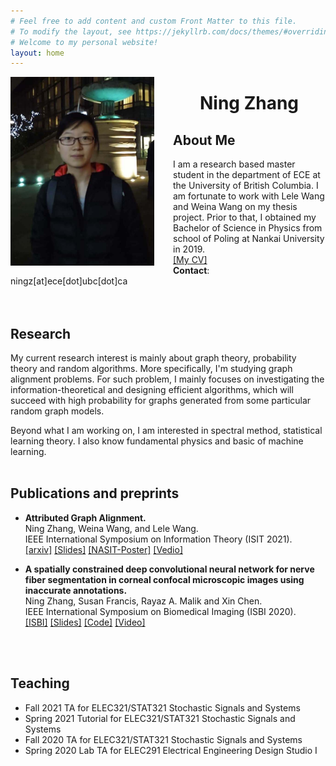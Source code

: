 ```yaml
---
# Feel free to add content and custom Front Matter to this file.
# To modify the layout, see https://jekyllrb.com/docs/themes/#overriding-theme-defaults
# Welcome to my personal website!
layout: home
---
```


<img style="float: left; margin-right: 30px" src="assets/img/profile.JPG" width="230"/>

# <center> <b>Ning Zhang</b> </center>
<!-- ### <center>Welcom to my personal webpage!</center> -->
## **About Me**
I am a research based master student in the department of ECE at the University of British Columbia. I am fortunate to work with Lele Wang and Weina Wang on my thesis project. Prior to that, I obtained my Bachelor of Science in Physics from school of Poling at Nankai University in 2019.\
[[My CV]](assets/NingZhangCV.pdf)
<br>
**Contact**: ningz[at]ece[dot]ubc[dot]ca
<br>
<br>
<br>
## **Research**
My current research interest is mainly about graph theory, probability theory  and random algorithms. More specifically, I'm  studying graph alignment problems. For such problem, I mainly focuses on investigating the information-theoretical and designing  efficient algorithms, which will succeed with high probability for graphs generated from some particular random graph models.

Beyond what I am working on, I am interested in spectral method, statistical learning theory. I also know fundamental physics and basic of machine learning.
<br/>
<br/>

## **Publications and preprints**

- **Attributed Graph Alignment.**\
Ning Zhang, Weina Wang, and Lele Wang.\
IEEE International Symposium on Information Theory (ISIT 2021).\
[[arxiv]](https://arxiv.org/pdf/2102.00665.pdf)
[[Slides]](assets/publication/ISIT2021.pdf)
[[NASIT-Poster]](assets/publication/NASIT2021.pdf)
[[Vedio]](assets/publication/ISIT2021.mp4)


- **A spatially constrained deep convolutional neural network for nerve fiber segmentation in corneal confocal microscopic images using inaccurate annotations.**\
Ning Zhang, Susan Francis, Rayaz A. Malik and Xin Chen.\
IEEE International Symposium on Biomedical Imaging (ISBI 2020).\
[[ISBI]](https://ieeexplore.ieee.org/stamp/stamp.jsp?arnumber=9098662)
[[Slides]](assets/publication/ISBI2020.pptx)
[[Code]](https://github.com/XinChenNottingham/SpatiallyConstrainedDCNN)
[[Video]](assets/publication/ISBI2020.mov)
<br/>
<br/>

## **Teaching**
- Fall 2021 TA for ELEC321/STAT321 Stochastic Signals and Systems
- Spring 2021 Tutorial for ELEC321/STAT321 Stochastic Signals and Systems
- Fall 2020 TA for ELEC321/STAT321 Stochastic Signals and Systems
- Spring 2020 Lab TA for ELEC291 Electrical Engineering Design Studio I
